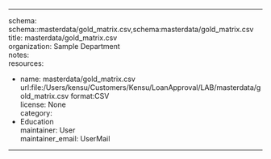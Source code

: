 


---  
schema: schema::masterdata/gold_matrix.csv,schema:masterdata/gold_matrix.csv  
title: masterdata/gold_matrix.csv  
organization: Sample Department  
notes:   
resources:  
- name: masterdata/gold_matrix.csv 
 url:file:/Users/kensu/Customers/Kensu/LoanApproval/LAB/masterdata/gold_matrix.csv 
 format:CSV  
license: None  
category:
 - Education  
maintainer: User  
maintainer_email: UserMail  
---